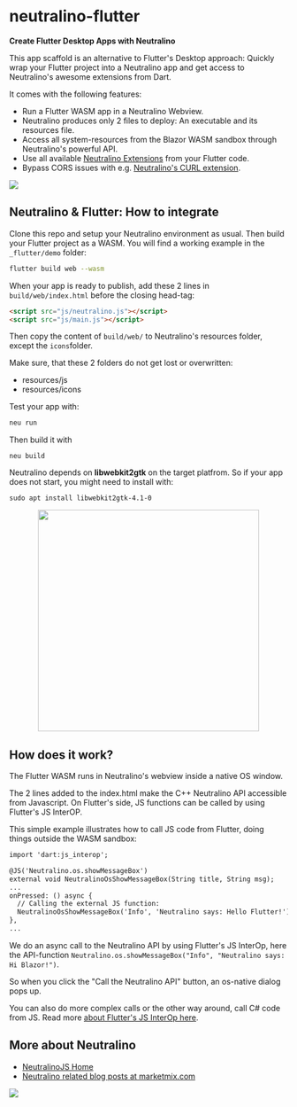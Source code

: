 </p>

# neutralino-flutter

**Create Flutter Desktop Apps with Neutralino**

This app scaffold is an alternative to Flutter's Desktop approach: Quickly wrap your Flutter project into a Neutralino app and get access to Neutralino's awesome extensions from Dart.

It comes with the following features:

- Run a Flutter WASM app in a Neutralino Webview.
- Neutralino produces only 2 files to deploy: An executable and its resources file.
- Access all system-resources from the Blazor WASM sandbox through Neutralino's powerful API.
- Use all available [Neutralino Extensions](https://neutralino.js.org/resources/) from your Flutter code.
- Bypass CORS issues with e.g. [Neutralino's CURL extension](https://github.com/hschneider/neutralino-curl).

<img src="https://marketmix.com/git-assets/neutralino-flutter/neutralino-flutter.jpg">

## Neutralino & Flutter: How to integrate

Clone this repo and setup your Neutralino environment as usual. Then build your Flutter project as a WASM. You will find a working example in the `_flutter/demo` folder:
```bash
flutter build web --wasm
```
When your app is ready to publish, add these 2 lines in `build/web/index.html` before the closing head-tag:
```html
<script src="js/neutralino.js"></script>
<script src="js/main.js"></script>
```
Then copy the content of `build/web/` to Neutralino's resources folder, except the `icons`folder.

Make sure, that these 2 folders do not get lost or overwritten:
- resources/js
- resources/icons

Test your app with:
```bash
neu run
```
Then build it with
```
neu build
```
Neutralino depends on **libwebkit2gtk** on the target platfrom. So if your app does not start, you might need to install with:
```
sudo apt install libwebkit2gtk-4.1-0
```
<p align="center">
<img src="https://marketmix.com/git-assets/neutralino-flutter/neutalino-flutter-desktop-wasm.jpg" width="400" height="auto">
</p>

## How does it work?

The Flutter WASM runs in Neutralino's webview inside a native OS window.

The 2 lines added to the index.html make the C++ Neutralino API accessible from Javascript.
On Flutter's side, JS functions can be called by using Flutter's JS InterOP. 

This simple example illustrates how to call JS code from Flutter, doing things outside the WASM sandbox:

```html
import 'dart:js_interop';

@JS('Neutralino.os.showMessageBox')
external void NeutralinoOsShowMessageBox(String title, String msg);
...
onPressed: () async {
  // Calling the external JS function:
  NeutralinoOsShowMessageBox('Info', 'Neutralino says: Hello Flutter!');
},
...
```
We do an async call to the Neutralino API by using Flutter's JS InterOp, here the API-function `Neutralino.os.showMessageBox("Info", "Neutralino says: Hi Blazor!")`.

So when you click the "Call the Neutralino API" button, an os-native dialog pops up. 

You can also do more complex calls or the other way around, call C# code from JS. Read more [about Flutter's JS InterOp here](https://dart.dev/interop/js-interop).

## More about Neutralino

- [NeutralinoJS Home](https://neutralino.js.org) 
- [Neutralino related blog posts at marketmix.com](https://marketmix.com/de/tag/neutralinojs/)


<img src="https://marketmix.com/git-assets/star-me-2.svg">

